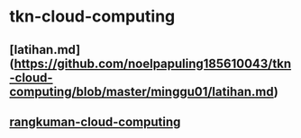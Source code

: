 # tkn-cloud-computing
## [latihan.md] (https://github.com/noelpapuling185610043/tkn-cloud-computing/blob/master/minggu01/latihan.md)
## [rangkuman-cloud-computing](https://github.com/noelpapuling185610043/tkn-cloud-computing/blob/master/minggu01/rangkuman-cloud-computing.md)